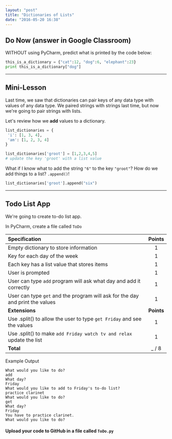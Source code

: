 ```yaml
---
layout: "post"
title: "Dictionaries of Lists"
date: "2016-05-20 16:38"
---
```


## <span class="mega-octicon octicon-clock"></span> Do Now (answer in Google Classroom)

<!-- ```python
list_dictionaries = {
 'i': [1, 3, 4],
 'am': [1, 2, 3, 4]
}
print list_dictionaries
# What type of data is list_dictionaries?
# What type of data are list_dictionaries keys?
# What type of data are list_dictionaries values??
# Update the value of 'am' to [1, 2, 3, 4, 5]
``` -->

WITHOUT using PyCharm, predict what is printed by the code below:

```python
this_is_a_dictionary = {"cat":12, "dog":6, "elephant":23}
print this_is_a_dictionary["dog"]
```

---

## <span class="mega-octicon octicon-mortar-board"></span> Mini-Lesson

Last time, we saw that dictionaries can pair keys of any data type with values of any data type. We paired strings with strings last time, but now we're going to pair strings with lists.

Let's review how we **add** values to a dictionary.

```python
list_dictionaries = {
 'i': [1, 3, 4],
 'am': [1, 2, 3, 4]
}

list_dictionaries['groot'] = [1,2,3,4,5]
# update the key 'groot' with a list value
```

What if I know what to add the string `"6"` to the key `"groot"`? How do we add things to a list? `.append()`!

```python
list_dictionaries['groot'].append("six")
```


---

## <span class="mega-octicon octicon-tasklist"></span> Todo List App

We're going to create to-do list app.

<span class="mega-octicon octicon-file-code"></span>
In PyCharm, create a file called `ToDo`

| Specification                                                                 |   Points   |
|:------------------------------------------------------------------------------|:----------:|
| Empty dictionary to store information                                         |     1      |
| Key for each day of the week                                                  |     1      |
| Each key has a list value that stores items                                   |     1      |
| User is prompted                                                              |     1      |
| User can type `add` program will ask what day and add it correctly            |     1      |
| User can type `get` and the program will ask for the day and print the values |     1      |
| **Extensions**                                                                | **Points** |
| Use .split() to allow the user to type `get Friday` and see the values        |     1      |
| Use .split() to make `add Friday watch tv and relax` update the list          |     1      |
| **Total**                                                                     |   _ / 8    |

Example Output

```
What would you like to do?
add
What day?
Friday
What would you like to add to Friday's to-do list?
practice clarinet
What would you like to do?
get
What day?
Friday
You have to practice clarinet.
What would you like to do?
```

#### <span class="mega-octicon octicon-mark-github"></span> Upload your code to GitHub in a file called `ToDo.py`
